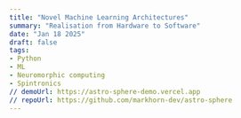 ```yaml
---
title: "Novel Machine Learning Architectures"
summary: "Realisation from Hardware to Software"
date: "Jan 18 2025"
draft: false
tags:
- Python
- ML
- Neuromorphic computing
- Spintronics
// demoUrl: https://astro-sphere-demo.vercel.app
// repoUrl: https://github.com/markhorn-dev/astro-sphere
---
```


